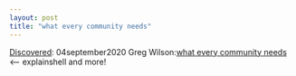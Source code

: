 ```yaml
---
layout: post
title: "what every community needs"
---
```

[Discovered](http://rolandtanglao.com/2020/07/29/p1-blogthis-checkvist-list-links-to-blog/): 04september2020 Greg Wilson:[what every community needs](https://third-bit.com/2020/09/01/what-every-community-needs.html) <-- explainshell and more!
